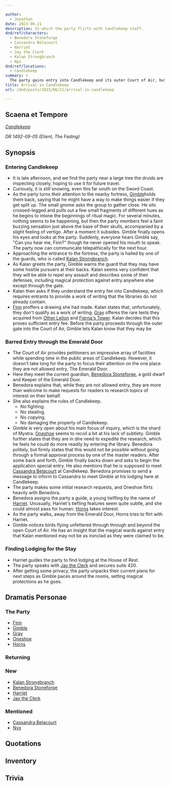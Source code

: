 ```yaml
---

author:
  - Jonathan
date: 2023-06-21
description: In which the party flirts with Candlekeep staff.
dnd/ref/characters:
  - Benedora Stoneforge
  - Cassandra Belacourt
  - Harriet
  - Jay the Clerk
  - Kalan Strongbranch
  - Nyx
dnd/ref/locations:
  - Candlekeep
summary: >
  The party gains entry into Candlekeep and its outer Court of Air, but they are barred investigating the inner library themselves, despite Gimble's insistence. Instead, they fill out numerous research requests and seek lodging to rest and prepare for what comes next.
title: Arrival in Candlekeep
url: /dnd/posts/2023/06/21/arrival-in-candlekeep

---
```


## Scaena et Tempore

_[Candlekeep](/dnd/locations/candlekeep)_

_DR 1492-09-05 (Elient, The Fading)_

## Synopsis

### Entering Candlekeep

- It is late afternoon, and we find the party near a large tree the druids are inspecting closely, hoping to use it for future travel.
- Curiously, it is *still* snowing, even this far south on the Sword Coast.
- As the party turns their attention to the nearby fortress, [Gimble](/dnd/characters/gimble-the-diviner)holds them back, saying that he might have a way to make things easier if they get split up. The small gnome asks the group to gather close. He sits crossed-legged and pulls out a few small fragments of different hues as he begins to intone the beginnings of ritual magic. For several minutes, nothing seems to be happening, but then the party members feel a faint buzzing sensation just above the base of their skulls, accompanied by a slight feeling of vertigo. After a moment it subsides. Gimble finally opens his eyes and looks at the party. Suddenly, everyone hears Gimble say, "Can you hear me, Finn?" though he never opened his mouth to speak. The party now can communicate telepathically for the next hour. 
- Approaching the entrance to the fortress, the party is hailed by one of the guards, who is called [Kalan Strongbranch](/dnd/npcs/kalan-strongbranch). 
- As Kalan greets the party, Gimble warns the guard that they may have some hostile pursuers at their backs. Kalan seems very confident that they will be able to repel any assault and describes some of their defenses, including magical protection against entry anywhere else except through the gate.
- Kalan then asks if they understand the entry fee into Candlekeep, which requires entrants to provide a work of writing that the libraries do not already contain.
- [Finn](/dnd/characters/finn) proffers a drawing she had made. Kalan states that, unfortunately, they don't qualify as a work of writing. [Gray](/dnd/characters/haeltin-var-astora) offeres the rare texts they acquired from [Other Leilon](/dnd/locations/leilon) and [Fierna's Tower](/dnd/locations/fiernas-tower). Kalan decides that this proves sufficient entry fee. Before the party proceeds through the outer gate into the Court of Air, Gimble lets Kalan know that they may be 

### Barred Entry through the Emerald Door

- The Court of Air provides petitioners an impressive array of facilities while spending time in the public areas of Candlekeep. However, it doesn't take long for the party to focus their attention on the one place they are not allowed entry, The Emerald Door.
- Here they meet the current guardian, [Benedora Stoneforge](/dnd/npcs/benedora-stoneforge), a gold dwarf and Keeper of the Emerald Door.
- Benedora explains that, while they are not allowed entry, they are more than welcome to make requests for readers to research topics of interest on their behalf. 
- She also explains the rules of Candlekeep.
  - No fighting.
  - No stealing.
  - No copying.
  - No damaging the property of Candlekeep.
- Gimble is very open about his main focus of inquiry, which is the shard of Mystra. [Oneshoe](/dnd/characters/oneshoe) seems to recoil a bit at his lack of subtlety. Gimble further states that they are in dire need to expedite the research, which he feels he could do more readily by entering the library.  Benedora politely, but firmly states that this would not be possible without going through a formal approval process by one of the master readers. After some back and forth, Gimble finally backs down and asks to begin the application special entry. He also mentions that he is supposed to meet [Cassandra Belacourt](/dnd/npcs/cassandra-belacourt) at Candlekeep. Benedora promises to send a message to inform to Cassandra to meet Gimble at his lodging here at Candlekeep.
- The party makes some initial research requests, and Oneshoe flirts heavily with Benedora.
- Benedora assigns the party a guide, a young tielfling by the name of [Harriet](/dnd/npcs/harriet). Unusually, Harriet's tiefling features seem quite subtle, and she could almost pass for human. [Horns](/dnd/characters/horns) takes interest.
- As the party walks, away from the Emerald Door, Horns tries to flirt with Harriet.
- Gimble notices birds flying unfettered through through and beyond the open Court of Air. He has an insight that the magical wards against entry that Kalan mentioned may not be as ironclad as they were claimed to be.

### Finding Lodging for the Stay

- Harriet guides the party to find lodging at the House of Rest.
- The party speaks with [Jay the Clerk](/dnd/npcs/jay-the-clerk) and secures suite 420.
- After getting some privacy, the party unpacks their current plans for next steps as Gimble paces around the rooms, setting magical protections as he goes.


## Dramatis Personae

### The Party

- [Finn](/dnd/characters/finn)
- [Gimble](/dnd/characters/gimble-the-diviner)
- [Gray](/dnd/characters/haeltin-var-astora)
- [Oneshoe](/dnd/characters/oneshoe)
- [Horns](/dnd/characters/horns)

### Returning

### New

- [Kalan Strongbranch](/dnd/npcs/kalan-strongbranch)
- [Benedora Stoneforge](/dnd/npcs/benedora-stoneforge)
- [Harriet](/dnd/npcs/harriet)
- [Jay the Clerk](/dnd/npcs/jay-the-clerk)

### Mentioned

- [Cassandra Belacourt](/dnd/npcs/cassandra-belacourt)
- [Nyx](/dnd/npcs/nyx)

## Quotations

## Inventory

## Trivia
